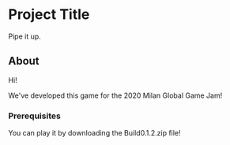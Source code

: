 # Project Title

Pipe it up.

## About

Hi!

We've developed this game for the 2020 Milan Global Game Jam!


### Prerequisites

You can play it by downloading the Build0.1.2.zip file!


